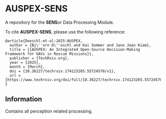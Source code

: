 # AUSPEX-SENS
A repository for the **SENS**or Data Processing Module.

To cite **AUSPEX-SENS**, please use the following reference: 
```
@article{Doeschl-et-al:2025:AUSPEX,
  author = {Bj\''orn D\''oschl and Kai Sommer and Jane Jean Kiam},
  title = {{AUSPEX: An Integrated Open-Source Decision-Making Framework for UAVs in Rescue Missions}},
  publisher = {TechRxiv.org},
  year = {2025},
  month = {March},
  doi = {10.36227/techrxiv.174123265.55724570/v1},
  url = {https://www.techrxiv.org/doi/full/10.36227/techrxiv.174123265.55724570/v1}
}
```

## Information

Contains all perception related processing.
